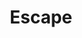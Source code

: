 ---
layout: post
title:  "Escape"
image: https://farm3.staticflickr.com/2916/14817217914_c28c641be7.jpg
thumbnail: https://farm4.staticflickr.com/3897/14861434142_d8191f5bc8_n.jpg
dimensionX: 15"
dimensionY: 21"
dimensionZ: 2"
materials: Walnut/Copper
price: $430
---